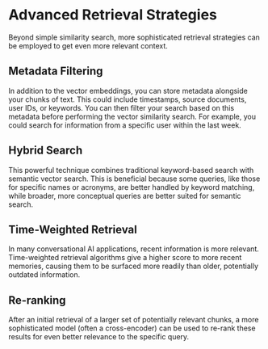 # Advanced Retrieval Strategies

Beyond simple similarity search, more sophisticated retrieval strategies can be employed to get even more relevant context.

## Metadata Filtering
In addition to the vector embeddings, you can store metadata alongside your chunks of text. This could include timestamps, source documents, user IDs, or keywords. You can then filter your search based on this metadata before performing the vector similarity search. For example, you could search for information from a specific user within the last week.

## Hybrid Search
This powerful technique combines traditional keyword-based search with semantic vector search. This is beneficial because some queries, like those for specific names or acronyms, are better handled by keyword matching, while broader, more conceptual queries are better suited for semantic search.

## Time-Weighted Retrieval
In many conversational AI applications, recent information is more relevant. Time-weighted retrieval algorithms give a higher score to more recent memories, causing them to be surfaced more readily than older, potentially outdated information.

## Re-ranking
After an initial retrieval of a larger set of potentially relevant chunks, a more sophisticated model (often a cross-encoder) can be used to re-rank these results for even better relevance to the specific query.
